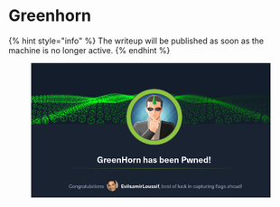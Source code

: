 # Greenhorn

{% hint style="info" %}
The writeup will be published as soon as the machine is no longer active.
{% endhint %}

<figure><img src="../.gitbook/assets/image (1) (1).png" alt=""><figcaption></figcaption></figure>
